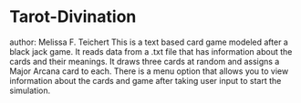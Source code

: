# Tarot-Divination
author: Melissa F. Teichert
This is a text based card game modeled after a black jack game. 
It reads data from a .txt file that has information about the cards and their meanings. 
It draws three cards at random and assigns a Major Arcana card to each. 
There is a menu option that allows you to view information about the cards and game after taking user input to start the simulation.
